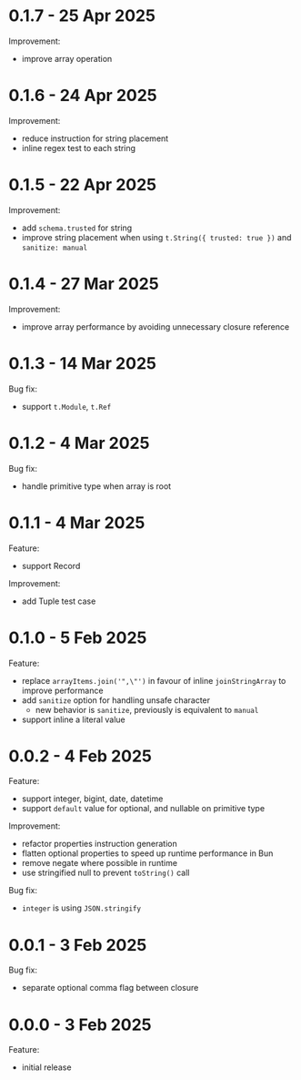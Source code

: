# 0.1.7 - 25 Apr 2025
Improvement:
- improve array operation

# 0.1.6 - 24 Apr 2025
Improvement:
- reduce instruction for string placement
- inline regex test to each string

# 0.1.5 - 22 Apr 2025
Improvement:
- add `schema.trusted` for string
- improve string placement when using `t.String({ trusted: true })` and `sanitize: manual`

# 0.1.4 - 27 Mar 2025
Improvement:
- improve array performance by avoiding unnecessary closure reference

# 0.1.3 - 14 Mar 2025
Bug fix:
- support `t.Module`, `t.Ref`

# 0.1.2 - 4 Mar 2025
Bug fix:
- handle primitive type when array is root

# 0.1.1 - 4 Mar 2025
Feature:
- support Record

Improvement:
- add Tuple test case

# 0.1.0 - 5 Feb 2025
Feature:
- replace `arrayItems.join('",\"')` in favour of inline `joinStringArray` to improve performance
- add `sanitize` option for handling unsafe character
	- new behavior is `sanitize`, previously is equivalent to `manual`
- support inline a literal value

# 0.0.2 - 4 Feb 2025
Feature:
- support integer, bigint, date, datetime
- support `default` value for optional, and nullable on primitive type

Improvement:
- refactor properties instruction generation
- flatten optional properties to speed up runtime performance in Bun
- remove negate where possible in runtime
- use stringified null to prevent `toString()` call

Bug fix:
- `integer` is using `JSON.stringify`

# 0.0.1 - 3 Feb 2025
Bug fix:
- separate optional comma flag between closure

# 0.0.0 - 3 Feb 2025
Feature:
- initial release
